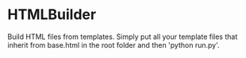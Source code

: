 # HTMLBuilder

Build HTML files from templates.
Simply put all your template files that inherit from base.html in the root folder and then 'python run.py'.
